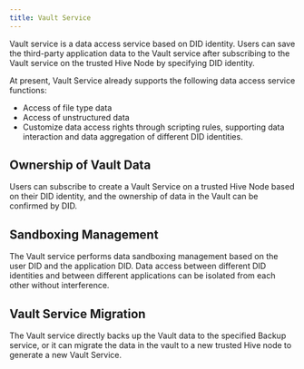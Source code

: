 ```yaml
---
title: Vault Service
---
```


Vault service is a data access service based on DID identity. Users can save the third-party application data to the Vault service after subscribing to the Vault service on the trusted Hive Node by specifying DID identity.

At present, Vault Service already supports the following data access service functions:

- Access of file type data
- Access of unstructured data
- Customize data access rights through scripting rules, supporting data interaction and data aggregation of different DID identities.

## Ownership of Vault Data

Users can subscribe to create a Vault Service on a trusted Hive Node based on their DID identity, and the ownership of data in the Vault can be confirmed by DID.

## Sandboxing Management

The Vault service performs data sandboxing management based on the user DID and the application DID. Data access between different DID identities and between different applications can be isolated from each other without interference.

## Vault Service Migration

The Vault service directly backs up the Vault data to the specified Backup service, or it can migrate the data in the vault to a new trusted Hive node to generate a new Vault Service.
